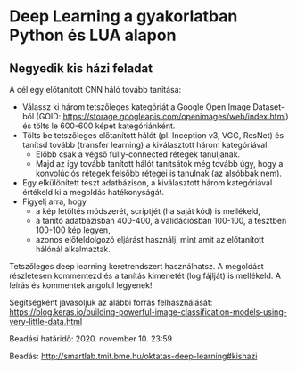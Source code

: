# Deep Learning a gyakorlatban Python és LUA alapon
## Negyedik kis házi feladat

A cél egy előtanított CNN háló tovább tanítása:
* Válassz ki három tetszőleges kategóriát a Google Open Image Dataset-ből (GOID: https://storage.googleapis.com/openimages/web/index.html) és tölts le 600-600 képet kategóriánként.
* Tölts be tetszőleges előtanított hálót (pl. Inception v3, VGG, ResNet) és tanítsd tovább (transfer learning) a kiválasztott három kategóriával:
   * Előbb csak a végső fully-connected rétegek tanuljanak. 
   * Majd az így tovább tanított hálót tanítsátok még tovább úgy, hogy a konvolúciós rétegek felsőbb rétegei is tanulnak (az alsóbbak nem). 
* Egy elkülönített teszt adatbázison, a kiválasztott három kategóriával értékeld ki a megoldás hatékonyságát.
* Figyelj arra, hogy
   * a kép letöltés módszerét, scriptjét (ha saját kód) is mellékeld,
   * a tanító adatbázisban 400-400, a validációsban 100-100, a tesztben 100-100 kép legyen,
   * azonos előfeldolgozó eljárást használj, mint amit az előtanított hálónál alkalmaztak.

Tetszőleges deep learning keretrendszert használhatsz. A megoldást részletesen kommentezd és a tanítás kimenetét (log fájlját) is mellékeld. 
A leírás és kommentek angolul legyenek!

Segítségként javasoljuk az alábbi forrás felhasználását: https://blog.keras.io/building-powerful-image-classification-models-using-very-little-data.html

Beadási határidő: 2020. november 10. 23:59

Beadás: http://smartlab.tmit.bme.hu/oktatas-deep-learning#kishazi 
